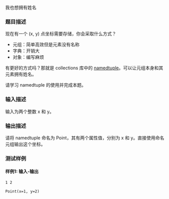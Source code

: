 我也想拥有姓名

### 题目描述

现在有一个 (x, y) 点坐标需要存储，你会采取什么方式？

- 元组：简单高效但是元素没有名称
- 字典：开销大
- 对象：编写麻烦

有更好的方式吗？那就是 collections 库中的 [namedtuple](<https://docs.python.org/zh-cn/3/library/collections.html#collections.namedtuple>)。可以让元组本身和其元素拥有姓名。

请学习 namedtuple 的使用并完成本题。

### 输入描述

输入为两个整数 x 和 y。 

### 输出描述

请将 namedtuple 命名为 Point，其有两个属性值，分别为 x 和 y。直接使用命名元组输出这个坐标。

### 测试样例

#### 样例1: 输入-输出

```
1 2
```

```
Point(x=1, y=2)
```

